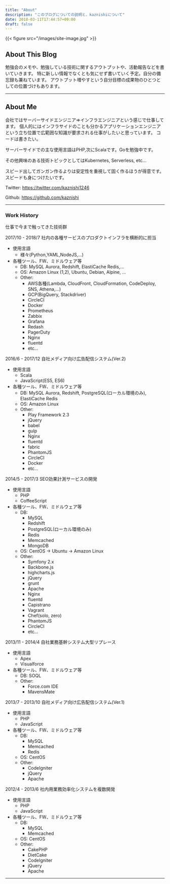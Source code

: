```yaml
---
title: "About"
description: "このブログについての説明と、kaznishiについて"
date: 2018-03-11T17:44:57+09:00
draft: false
---
```


{{< figure src="/images/site-image.jpg" >}}

## About This Blog

勉強会のメモや、勉強している技術に関するアウトプットや、活動報告などを書いていきます。
特に新しい情報でなくとも気にせず書いていく予定。自分の備忘録も兼ねています。
アウトプット増やすという自分目標の成果物のひとつとしての位置づけもあります。

---

## About Me

会社ではサーバーサイドエンジニア=>インフラエンジニアという感じで仕事してます。
個人的にはインフラサイドのことも分かるアプリケーションエンジニアという立ち位置で広範囲な知識が要求される仕事がしたいと思っています。
コードは書きたい。

サーバーサイドでの主な使用言語はPHP,次にScalaです。Goを勉強中です。

その他興味のある技術トピックとしてはKubernetes, Serverless, etc...

スピード出してガンガン作るよりは安定性を重視して固く作るほうが得意です。スピードも身につけたいです。

Twitter: https://twitter.com/kaznishi1246

Github: https://github.com/kaznishi

---

### Work History

仕事で今まで触ってきた技術群

2017/10 - 2018/7 社内の各種サービスのプロダクトインフラを横断的に担当

- 使用言語
    - 様々(Python,YAML,NodeJS,...)
- 各種ツール、FW、ミドルウェア等
    - DB: MySQL Aurora, Redshift, ElastiCache Redis,...
    - OS: Amazon Linux (1,2), Ubuntu, Debian, Alpine, ...
    - Other:
        - AWS各種(Lambda, CloudFront, CloudFormation, CodeDeploy, SNS, Athena,...)
        - GCP(BigQuery, Stackdriver)
        - CircleCI
        - Docker
        - Prometheus
        - Zabbix
        - Grafana
        - Redash
        - PagerDuty
        - Nginx
        - fluentd
        - etc...

2016/6 - 2017/12 自社メディア向け広告配信システム(Ver.2)

- 使用言語
    - Scala
    - JavaScript(ES5, ES6)
- 各種ツール、FW、ミドルウェア等
    - DB: MySQL Aurora, Redshift, PostgreSQL(ローカル環境のみ), ElastiCache Redis
    - OS: Amazon Linux
    - Other:
        - Play Framework 2.3
        - jQuery
        - babel
        - gulp
        - Nginx
        - fluentd
        - fabric
        - PhantomJS
        - CircleCI
        - Docker
        - etc...

2014/5 - 2017/3 SEO効果計測サービスの開発

- 使用言語
    - PHP
    - CoffeeScript
- 各種ツール、FW、ミドルウェア等
    - DB: 
        - MySQL
        - Redshift
        - PostgreSQL(ローカル環境のみ)
        - Redis
        - Memcached
        - MongoDB
    - OS: CentOS -> Ubuntu -> Amazon Linux
    - Other:
        - Symfony 2.x
        - Backbone.js
        - highcharts.js
        - jQuery
        - grunt
        - Apache
        - Nginx
        - fluentd
        - Capistrano
        - Vagrant
        - Chef(solo, zero)
        - PhantomJS
        - CircleCI
        - etc...

2013/11 - 2014/4 自社業務基幹システム大型リプレース

- 使用言語
    - Apex
    - Visualforce
- 各種ツール、FW、ミドルウェア等
    - DB: SOQL
    - Other:
        - Force.com IDE
        - MavensMate

2013/7 - 2013/10 自社メディア向け広告配信システム(Ver.1)

- 使用言語
    - PHP
    - JavaScript
- 各種ツール、FW、ミドルウェア等
    - DB: 
        - MySQL
        - Memcached
        - Redis
    - OS: CentOS
    - Other:
        - CodeIgniter
        - jQuery
        - Apache

2012/4 - 2013/6 社内用業務効率化システムを複数開発

- 使用言語
    - PHP
    - JavaScript
- 各種ツール、FW、ミドルウェア等
    - DB: 
        - MySQL
        - Memcached
    - OS: CentOS
    - Other:
        - CakePHP
        - DietCake
        - CodeIgniter
        - jQuery
        - Apache

---
